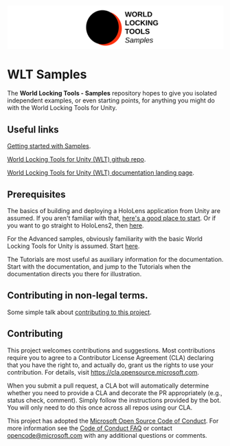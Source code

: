 <img src="DocGen/Images/WorldLockingSamples.svg">

# WLT Samples

The **World Locking Tools - Samples** repository hopes to give you isolated independent examples, or even starting points, for anything you might do with the World Locking Tools for Unity.

## Useful links

[Getting started with Samples](DocGen/Documentation/Introduction.md).

[World Locking Tools for Unity (WLT) github repo](https://github.com/microsoft/MixedReality-WorldLockingTools-Unity).

[World Locking Tools for Unity (WLT) documentation landing page](https://microsoft.github.io/MixedReality-WorldLockingTools-Unity/README.html).

## Prerequisites

The basics of building and deploying a HoloLens application from Unity are assumed. If you aren't familiar with that, [here's a good place to start](https://docs.microsoft.com/en-us/windows/mixed-reality/holograms-101). Or if you want to go straight to HoloLens2, then [here](https://docs.microsoft.com/en-us/windows/mixed-reality/mrlearning-base).

For the Advanced samples, obviously familiarity with the basic World Locking Tools for Unity is assumed. Start [here](https://microsoft.github.io/MixedReality-WorldLockingTools-Unity/DocGen/Documentation/GettingStartedWithWorldLocking.html).

The Tutorials are most useful as auxiliary information for the documentation. Start with the documentation, and jump to the Tutorials when the documentation directs you there for illustration.

## Contributing in non-legal terms.

Some simple talk about [contributing to this project](CONTRIBUTING.md).

## Contributing

This project welcomes contributions and suggestions.  Most contributions require you to agree to a
Contributor License Agreement (CLA) declaring that you have the right to, and actually do, grant us
the rights to use your contribution. For details, visit https://cla.opensource.microsoft.com.

When you submit a pull request, a CLA bot will automatically determine whether you need to provide
a CLA and decorate the PR appropriately (e.g., status check, comment). Simply follow the instructions
provided by the bot. You will only need to do this once across all repos using our CLA.

This project has adopted the [Microsoft Open Source Code of Conduct](https://opensource.microsoft.com/codeofconduct/).
For more information see the [Code of Conduct FAQ](https://opensource.microsoft.com/codeofconduct/faq/) or
contact [opencode@microsoft.com](mailto:opencode@microsoft.com) with any additional questions or comments.
